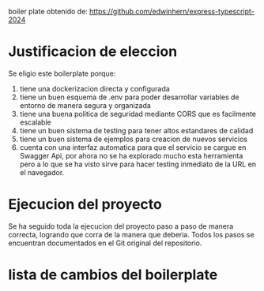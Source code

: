 boiler plate obtenido de: https://github.com/edwinhern/express-typescript-2024

# Justificacion de eleccion

Se eligio este boilerplate porque: 

1. tiene una dockerizacion directa y configurada
2. tiene un buen esquema de .env para poder desarrollar variables de entorno de manera segura y organizada
3. tiene una buena politica de seguridad mediante CORS que es facilmente escalable
4. tiene un buen sistema de testing para tener altos estandares de calidad
5. tiene un buen sistema de ejemplos para creacion de nuevos servicios
6. cuenta con una interfaz automatica para que el servicio se cargue en Swagger Api, por ahora no se ha explorado mucho esta herramienta pero a lo que se ha visto sirve para hacer testing inmediato de la URL en el navegador.

# Ejecucion del proyecto

Se ha seguido toda la ejecucion del proyecto paso a paso de manera correcta, logrando que corra de la manera que deberia. Todos los pasos se encuentran documentados en el Git original del repositorio.

# lista de cambios del boilerplate
